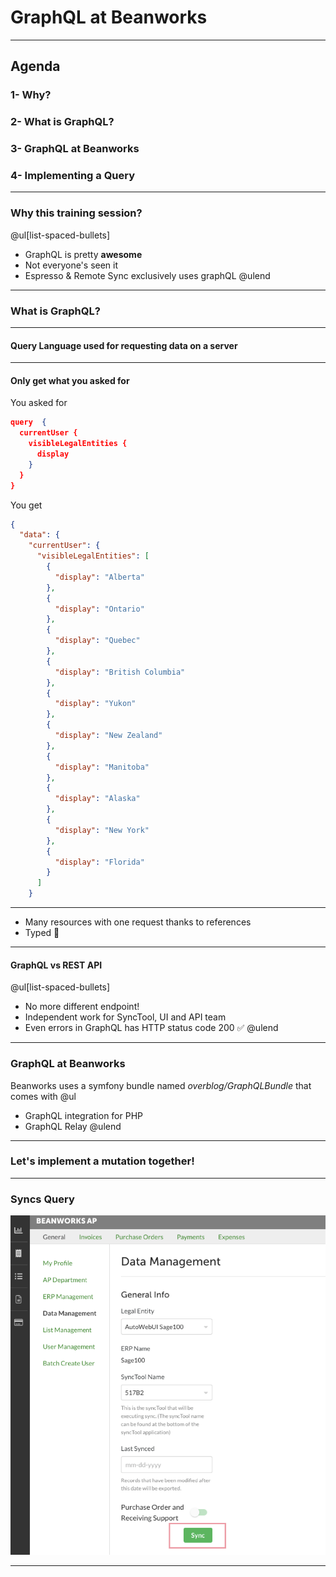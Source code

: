 # GraphQL at Beanworks

---
## Agenda

### 1- Why?
### 2- What is GraphQL?
### 3- GraphQL at Beanworks
### 4- Implementing a Query

---
### Why this training session?

@ul[list-spaced-bullets]
- GraphQL is pretty **awesome**
- Not everyone's seen it
- Espresso & Remote Sync exclusively uses graphQL
@ulend

---
### What is GraphQL?

---
#### Query Language used for requesting data on a server

---
#### Only get what you asked for

You asked for 
```json zoom-18
query  {
  currentUser {
    visibleLegalEntities {
      display
    }
  }
}
```

You get 
```json zoom-18
{
  "data": {
    "currentUser": {
      "visibleLegalEntities": [
        {
          "display": "Alberta"
        },
        {
          "display": "Ontario"
        },
        {
          "display": "Quebec"
        },
        {
          "display": "British Columbia"
        },
        {
          "display": "Yukon"
        },
        {
          "display": "New Zealand"
        },
        {
          "display": "Manitoba"
        },
        {
          "display": "Alaska"
        },
        {
          "display": "New York"
        },
        {
          "display": "Florida"
        }
      ]
    }
```

---
- Many resources with one request thanks to references
- Typed 🙏
 
---
#### GraphQL vs REST API

@ul[list-spaced-bullets]
- No more different endpoint! 
- Independent work for SyncTool, UI and API team
- Even errors in GraphQL has HTTP status code 200 ✅
@ulend

---
### GraphQL at Beanworks

Beanworks uses a symfony bundle named *overblog/GraphQLBundle* that comes with
@ul
- GraphQL integration for PHP
- GraphQL Relay
@ulend

---
### Let's implement a mutation together!

---
### Syncs Query
![IMAGE](assets/img/syncLegalEntity.png)

---
